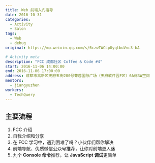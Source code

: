 ```yaml
---
title: Web 前端入门指导
date: 2016-10-31
categories:
  - Activity
  - Salon
tags:
  - Web
  - debug
original: https://mp.weixin.qq.com/s/6czwTWCLpUyqtbuVvc3-bA

# Activity meta
description: "FCC 成都社区 Coffee & Code #4"
start: 2016-11-06 14:00:00
end: 2016-11-06 17:00:00
address: 成都市高新区天府五街200号菁蓉国际广场（天府软件园F区）6A栋3W空间
mentors:
  - jiangyuzhen
workers:
  - TechQuery
---
```


## 主要流程

1.  FCC 介绍
2.  自我介绍和分享
3.  在 FCC 学习中，遇到困难了吗？小伙伴们帮你解决
4.  前端导航、优质微信公众号推荐，让你对前端更入迷
5.  九个 **Console 命令**推荐，让 **JavaScript 调试**更简单
